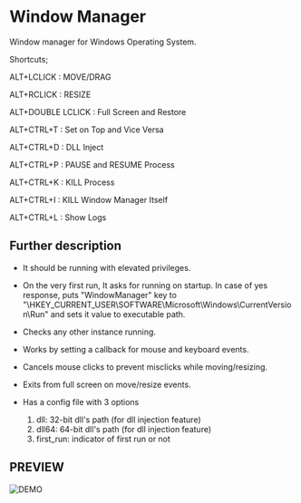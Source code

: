 # Window Manager

Window manager for Windows Operating System. 

Shortcuts;

ALT+LCLICK : MOVE/DRAG

ALT+RCLICK : RESIZE

ALT+DOUBLE LCLICK : Full Screen and Restore

ALT+CTRL+T : Set on Top and Vice Versa

ALT+CTRL+D : DLL Inject 

ALT+CTRL+P : PAUSE and RESUME Process 

ALT+CTRL+K : KILL Process

ALT+CTRL+I : KILL Window Manager Itself

ALT+CTRL+L : Show Logs

## Further description
- It should be running with elevated privileges.
- On the very first run, It asks for running on startup. In case of yes response, puts "WindowManager" key to "\HKEY_CURRENT_USER\SOFTWARE\Microsoft\Windows\CurrentVersion\Run" and sets it value to executable path.
- Checks any other instance running. 
- Works by setting a callback for mouse and keyboard events.
- Cancels mouse clicks to prevent misclicks while moving/resizing.
- Exits from full screen on move/resize events.
- Has a config file with 3 options

    1. dll: 32-bit dll's path (for dll injection feature)
    2. dll64: 64-bit dll's path (for dll injection feature)
    3. first_run: indicator of first run or not


## PREVIEW
![DEMO](demo.gif)